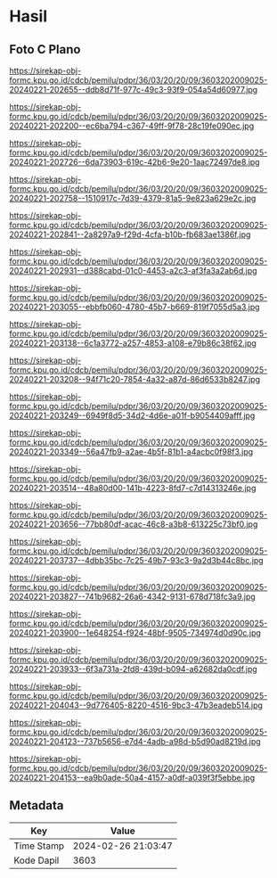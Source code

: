 # Hasil

## Foto C Plano

https://sirekap-obj-formc.kpu.go.id/cdcb/pemilu/pdpr/36/03/20/20/09/3603202009025-20240221-202655--ddb8d71f-977c-49c3-93f9-054a54d60977.jpg

https://sirekap-obj-formc.kpu.go.id/cdcb/pemilu/pdpr/36/03/20/20/09/3603202009025-20240221-202200--ec6ba794-c367-49ff-9f78-28c19fe090ec.jpg

https://sirekap-obj-formc.kpu.go.id/cdcb/pemilu/pdpr/36/03/20/20/09/3603202009025-20240221-202726--6da73903-619c-42b6-9e20-1aac72497de8.jpg

https://sirekap-obj-formc.kpu.go.id/cdcb/pemilu/pdpr/36/03/20/20/09/3603202009025-20240221-202758--1510917c-7d39-4379-81a5-9e823a629e2c.jpg

https://sirekap-obj-formc.kpu.go.id/cdcb/pemilu/pdpr/36/03/20/20/09/3603202009025-20240221-202841--2a8297a9-f29d-4cfa-b10b-fb683ae1386f.jpg

https://sirekap-obj-formc.kpu.go.id/cdcb/pemilu/pdpr/36/03/20/20/09/3603202009025-20240221-202931--d388cabd-01c0-4453-a2c3-af3fa3a2ab6d.jpg

https://sirekap-obj-formc.kpu.go.id/cdcb/pemilu/pdpr/36/03/20/20/09/3603202009025-20240221-203055--ebbfb060-4780-45b7-b669-819f7055d5a3.jpg

https://sirekap-obj-formc.kpu.go.id/cdcb/pemilu/pdpr/36/03/20/20/09/3603202009025-20240221-203138--6c1a3772-a257-4853-a108-e79b86c38f62.jpg

https://sirekap-obj-formc.kpu.go.id/cdcb/pemilu/pdpr/36/03/20/20/09/3603202009025-20240221-203208--94f71c20-7854-4a32-a87d-86d6533b8247.jpg

https://sirekap-obj-formc.kpu.go.id/cdcb/pemilu/pdpr/36/03/20/20/09/3603202009025-20240221-203249--6949f8d5-34d2-4d6e-a01f-b9054409afff.jpg

https://sirekap-obj-formc.kpu.go.id/cdcb/pemilu/pdpr/36/03/20/20/09/3603202009025-20240221-203349--56a47fb9-a2ae-4b5f-81b1-a4acbc0f98f3.jpg

https://sirekap-obj-formc.kpu.go.id/cdcb/pemilu/pdpr/36/03/20/20/09/3603202009025-20240221-203514--48a80d00-141b-4223-8fd7-c7d14313246e.jpg

https://sirekap-obj-formc.kpu.go.id/cdcb/pemilu/pdpr/36/03/20/20/09/3603202009025-20240221-203656--77bb80df-acac-46c8-a3b8-613225c73bf0.jpg

https://sirekap-obj-formc.kpu.go.id/cdcb/pemilu/pdpr/36/03/20/20/09/3603202009025-20240221-203737--4dbb35bc-7c25-49b7-93c3-9a2d3b44c8bc.jpg

https://sirekap-obj-formc.kpu.go.id/cdcb/pemilu/pdpr/36/03/20/20/09/3603202009025-20240221-203827--741b9682-26a6-4342-9131-678d718fc3a9.jpg

https://sirekap-obj-formc.kpu.go.id/cdcb/pemilu/pdpr/36/03/20/20/09/3603202009025-20240221-203900--1e648254-f924-48bf-9505-734974d0d90c.jpg

https://sirekap-obj-formc.kpu.go.id/cdcb/pemilu/pdpr/36/03/20/20/09/3603202009025-20240221-203933--6f3a731a-2fd8-439d-b094-a62682da0cdf.jpg

https://sirekap-obj-formc.kpu.go.id/cdcb/pemilu/pdpr/36/03/20/20/09/3603202009025-20240221-204043--9d776405-8220-4516-9bc3-47b3eadeb514.jpg

https://sirekap-obj-formc.kpu.go.id/cdcb/pemilu/pdpr/36/03/20/20/09/3603202009025-20240221-204123--737b5656-e7d4-4adb-a98d-b5d90ad8219d.jpg

https://sirekap-obj-formc.kpu.go.id/cdcb/pemilu/pdpr/36/03/20/20/09/3603202009025-20240221-204153--ea9b0ade-50a4-4157-a0df-a039f3f5ebbe.jpg


## Metadata

| Key        | Value               |
| ---------- | ------------------- |
| Time Stamp | 2024-02-26 21:03:47 |
| Kode Dapil | 3603                |




